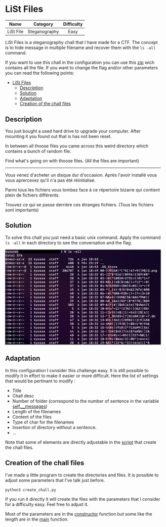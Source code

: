 # LiSt Files

| Name | Category | Difficulty |
| :---: | :---: | :---: |
| LiSt File | Steganography | Easy |

LiSt Files is a steganography chall that I have made for a CTF. The concept is to hide message in multiple filename and recover them with the `ls -all` command. 

If you want to use this chall in the configuration you can use this [zip](LiSt_Files.zip) wich contains all the file. If you want to change the flag and/or other parameters you can read the following points: 

- [LiSt Files](#list-files)
  - [Description](#description)
  - [Solution](#solution)
  - [Adaptation](#adaptation)
  - [Creation of the chall files](#creation-of-the-chall-files)

## Description

You just bought a used hard drive to upgrade your computer. After mounting it you found out that is has not been reset.

In between all thoose files you came across this weird directory which contains a bunch of random file.

Find what's going on with thoose files. (All the files are important)

---

Vous venez d'acheter un disque dur d'occasion. Après l'avoir installé vous vous aprercevez qu'il n'a pas été réinitialisé.

Parmi tous les fichiers vous tombez face à ce répertoire bizarre qui contient plein de fichiers différents.

Trouvez ce qui se passe derrière ces étranges fichiers. (Tous les fichiers sont importants)

## Solution

To solve this chall you just need a basic unix command. Apply the command `ls -all` in each directory to see the conversation and the flag.

![illustration of a solv with the ls -all command](images/Solv_example.png)

## Adaptation

In this configuration I consider this challenge easy. It is still possible to modify it in effort to make it easier or more difficult. Here the list of settings that would be pertinant to modify :

* Title
* Chall desc
* Number of folder (correspond to the number of sentence in the variable [self.__messages](create_chall.py))
* Length of the filenames
* Content of the files
* Type of char for the filenames
* Insertion of directory without a sentence.
* ...

Note that some of elements are directly adjustable in the [script](create_chall.py) that create the chall files.


## Creation of the chall files

I've made a little program to create the directories and files. It is possible to adjust some parameters that I've talk just before.

```shell
python3 create_chall.py
```

If you run it directly it will create the files with the parameters that I consider for a difficulty easy. Feel free to adjust it.

Most of the parameters are in the [constructor](create_chall.py) function but some like the length are in the [main](create_chall.py) function.
